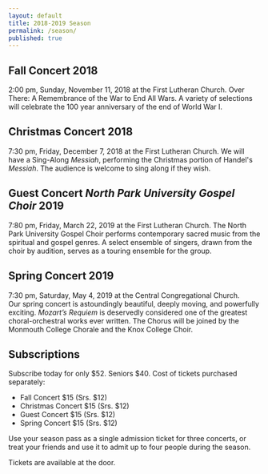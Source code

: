 ```yaml
---
layout: default
title: 2018-2019 Season
permalink: /season/
published: true
---
```









## **Fall Concert 2018**
2:00 pm, Sunday, November 11, 2018 
at the First Lutheran Church.
Over There: A Remembrance of the War to End All Wars. A variety of selections will celebrate the 100 year anniversary of the end of World War I.



## **Christmas Concert 2018**
7:30 pm, Friday, December 7, 2018 
at the First Lutheran Church.
We will have a Sing-Along _Messiah_, performing the Christmas portion of Handel's _Messiah_. The audience is welcome to sing along if they wish.



## **Guest Concert _North Park University Gospel Choir_ 2019**
7:80 pm, Friday, March 22, 2019 at the First Lutheran Church.
The North Park University Gospel Choir performs contemporary sacred music from the spiritual and gospel genres. A select ensemble of singers, drawn from the choir by audition, serves as a touring ensemble for the group. 



## **Spring Concert 2019**
7:30 pm, Saturday, May 4, 2019 at the Central Congregational Church.  
Our spring concert is astoundingly beautiful, deeply moving, and powerfully exciting.
_Mozart’s Requiem_ is deservedly considered one of the greatest
choral-orchestral works ever written. The Chorus will be joined by the Monmouth College Chorale and the Knox College Choir.



## Subscriptions
Subscribe today for only $52. Seniors $40.
Cost of tickets purchased separately:

* Fall Concert $15 (Srs. $12)
* Christmas Concert $15 (Srs. $12)
* Guest Concert $15 (Srs. $12)
* Spring Concert $15 (Srs. $12)

Use your season pass as a single admission ticket for three concerts, or treat your friends and use it to admit up to four people during the season.

Tickets are available at the door.
